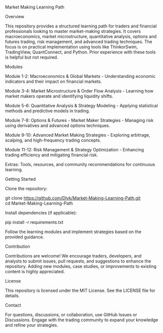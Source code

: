 Market Making Learning Path

Overview

This repository provides a structured learning path for traders and financial professionals looking to master market-making strategies. It covers macroeconomics, market microstructure, quantitative analysis, options and futures trading, risk management, and advanced trading techniques. The focus is on practical implementation using tools like ThinkorSwim, TradingView, QuantConnect, and Python. Prior experience with these tools is helpful but not required.

Modules

Module 1-2: Macroeconomics & Global Markets - Understanding economic indicators and their impact on financial markets.

Module 3-4: Market Microstructure & Order Flow Analysis - Learning how market makers operate and identifying liquidity shifts.

Module 5-6: Quantitative Analysis & Strategy Modeling - Applying statistical methods and predictive models in trading.

Module 7-8: Options & Futures - Market Maker Strategies - Managing risk using derivatives and advanced options techniques.

Module 9-10: Advanced Market Making Strategies - Exploring arbitrage, scalping, and high-frequency trading concepts.

Module 11-12: Risk Management & Strategy Optimization - Enhancing trading efficiency and mitigating financial risk.

Extras: Tools, resources, and community recommendations for continuous learning.

Getting Started

Clone the repository:

git clone https://github.com/Dlvk/Market-Making-Learning-Path.git  
cd Market-Making-Learning-Path  

Install dependencies (if applicable):

pip install -r requirements.txt  

Follow the learning modules and implement strategies based on the provided guidance.

Contribution

Contributions are welcome! We encourage traders, developers, and analysts to submit issues, pull requests, and suggestions to enhance the repository. Adding new modules, case studies, or improvements to existing content is highly appreciated.

License

This repository is licensed under the MIT License. See the LICENSE file for details.

Contact

For questions, discussions, or collaboration, use GitHub Issues or Discussions. Engage with the trading community to expand your knowledge and refine your strategies.

